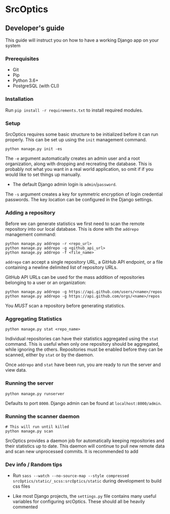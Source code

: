# SrcOptics               
## Developer's guide
This guide will instruct you on how to have a working Django app on your system

### Prerequisites
- Git
- Pip
- Python 3.6+
- PostgreSQL (with CLI)

### Installation
Run `pip install -r requirements.txt` to install required modules.

### Setup

SrcOptics requires some basic structure to be initialized before it can run properly. This can be set up using the `init` management command.

```
python manage.py init -es
```

The `-e` argument automatically creates an admin user and a root organization, along with dropping and recreating the database. This is probably not what you want in a real world application, so omit if if you would like to set things up manually.

* The default Django admin login is `admin`/`password`.

The `-s` argument creates a key for symmetric encryption of login credential passwords. The key location can be configured in the Django settings.

### Adding a repository
Before we can generate statistics we first need to scan the remote repository into our local database. This is done with the `addrepo` management command:

```
python manage.py addrepo -r <repo_url>
python manage.py addrepo -g <github_api_url>
python manage.py addrepo -f <file_name>
```

`addrepo` can accept a single repository URL, a GitHub API endpoint, or a file containing a newline delimited list of repository URLs.

GitHub API URLs can be used for the mass addition of repositories belonging to a user or an organization:
```
python manage.py addrepo -g https://api.github.com/users/<name>/repos
python manage.py addrepo -g https://api.github.com/orgs/<name>/repos
```

You *MUST* scan a repository before generating statistics.

### Aggregating Statistics
```
python manage.py stat <repo_name>
```

Individual repositories can have their statistics aggregated using the `stat` command. This is useful when only one repository should be aggregated, while ignoring the others. Repositories must be enabled before they can be scanned, either by `stat` or by the daemon.

Once `addrepo` and `stat` have been run, you are ready to run the server and view data.


### Running the server
```
python manage.py runserver
```

Defaults to port `8000`. Django admin can be found at `localhost:8000/admin`.

### Running the scanner daemon
```
# This will run until killed
python manage.py scan
```

SrcOptics provides a daemon job for automatically keeping repositories and their statistics up to date. This daemon will continue to pull new remote data and scan new unprocessed commits. It is recommended to add 

### Dev info / Random tips

* Run `sass --watch --no-source-map --style compressed srcOptics/static/_scss:srcOptics/static` during development to build css files

* Like most Django projects, the `settings.py` file contains many useful variables for configuring srcOptics. These should all be heavily commented